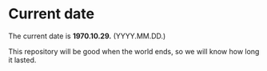 # Current date

The current date is **1970.10.29.** (YYYY.MM.DD.)

This repository will be good when the world ends, so we will know how long it lasted.